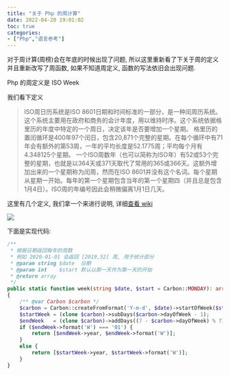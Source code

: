 ```yaml
---
title: "关于 Php 的周计算"
date: 2022-04-20 19:01:02
toc: true
categories:
- ["Php","语言参考"]
---
```


对于周计算(周榜)会在年底的时候出现了问题, 所以这里重新看了下关于周的定义并且重新改写了周函数, 如果不知道周定义, 函数的写法依旧会出现问题.

Php 的周定义是 ISO Week

我们看下定义
> ISO周日历系统是ISO 8601日期和时间标准的一部分，是一种闰周历系统。这个系统主要用在政府和商务的会计年度，用以维持时序。这个系统依据格里历的年度中特定的一个周日，决定该年是否要增加一个星期。
> 格里历的置闰循环是400年97个闰日，包含20,871个完整的星期。在每个循环中有71年会有额外的第53周，一年的平均长度是52.1775周；平均每个月有4.348125个星期。
> 一个ISO周数年（也可以简称为ISO年）有52或53个完整的星期，也就是以364天或371天取代了常用的365或366天。这额外增加出来的一个星期称为闰周，然而在ISO 8601并没有这个名词。每个星期从星期一开始。每年的第一个星期包含当年的第一个星期四（并且总是包含1月4日）。ISO周的年编号因此会稍微偏离1月1日几天。

这里有几个定义, 我们拿一个来进行说明, 详细[查看 wiki](https://zh.wikipedia.org/wiki/ISO%E9%80%B1%E6%97%A5%E6%9B%86)

![](https://file.wulicode.com/note/2021/11-11/15-55-19025.png)

下面是实现代码:



```php
/**
 * 根据日期返回每年的周数
 * 例如 2020-01-01 会返回 [2019,52] 周, 用于统计部分
 * @param string $date  日期
 * @param int    $start 默认以那一天作为第一天的开始
 * @return array
 */
public static function week(string $date, $start = Carbon::MONDAY): array
{
    /** @var Carbon $carbon */
    $carbon = Carbon::createFromFormat('Y-m-d', $date)->startOfWeek($start);
    $startWeek = (clone $carbon)->subDays($carbon->dayOfWeek - 1);
    $endWeek   = (clone $carbon)->addDays((7 - $carbon->dayOfWeek) % 7);
    if ($endWeek->format('W') === '01') {
        return [$endWeek->year, $endWeek->format('W')];
    }
    else {
        return [$startWeek->year, $startWeek->format('W')];
    }
}
```


